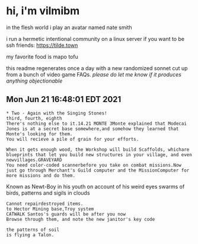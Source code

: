 # hi, i'm vilmibm

in the flesh world i play an avatar named nate smith

i run a hermetic intentional community on a linux server if you want to be ssh friends: https://tilde.town

my favorite food is mapo tofu

this readme regenerates once a day with a new randomized sonnet cut up from a bunch of video game FAQs.
_please do let me know if it produces anything objectionable_

## Mon Jun 21 16:48:01 EDT 2021

    * Two - Again with the Singing Stones!
    third, fourth, eighth
    There's nothing else to it.14.21 MONTE 3Monte explained that Modecai Jones is at a secret base somewhere,and somehow they learned that Monte's looking for them.
    You will recieve a pile of grain for your efforts.
    
    When it gets enough wood, the Workshop will build Scaffolds, whichare blueprints that let you build new structures in your village, and even newvillages.GRAVEYARD
    You need color-coded scannerbefore you take on combat missions.Now just go through Merchant's Guild computer and the MissionComputer for more missions and do them.
      Known as Newt-Boy in his youth on account of his weird eyes
    swarms of birds, patterns and sigils in clouds
    
    Cannot repairdestroyed items.
    to Hector Mining base,Troy system
    CATWALK Santos's guards will be after you now
    Browse through them, and note the new janitor's key code
    
    the patterns of soil
    is flying a Talon.
